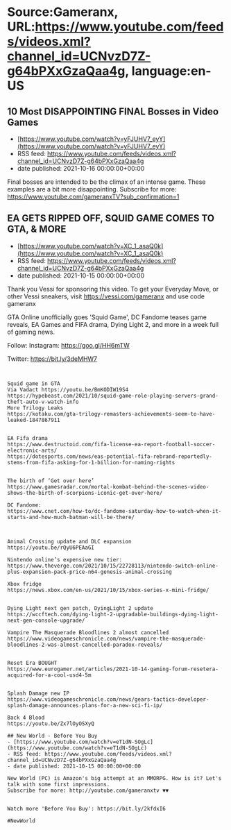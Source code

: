 # Source:Gameranx, URL:https://www.youtube.com/feeds/videos.xml?channel_id=UCNvzD7Z-g64bPXxGzaQaa4g, language:en-US

## 10 Most DISAPPOINTING FINAL Bosses in Video Games
 - [https://www.youtube.com/watch?v=yFJUHV7_eyY](https://www.youtube.com/watch?v=yFJUHV7_eyY)
 - RSS feed: https://www.youtube.com/feeds/videos.xml?channel_id=UCNvzD7Z-g64bPXxGzaQaa4g
 - date published: 2021-10-16 00:00:00+00:00

Final bosses are intended to be the climax of an intense game. These examples are a bit more disappointing.
Subscribe for more: https://www.youtube.com/gameranxTV?sub_confirmation=1

## EA GETS RIPPED OFF, SQUID GAME COMES TO GTA, & MORE
 - [https://www.youtube.com/watch?v=XC_1_asaQ0k](https://www.youtube.com/watch?v=XC_1_asaQ0k)
 - RSS feed: https://www.youtube.com/feeds/videos.xml?channel_id=UCNvzD7Z-g64bPXxGzaQaa4g
 - date published: 2021-10-15 00:00:00+00:00

Thank you Vessi for sponsoring this video. To get your Everyday Move, or other Vessi sneakers, visit https://vessi.com/gameranx and use code gameranx


GTA Online unofficially goes 'Squid Game', DC Fandome teases game reveals, EA Games and FIFA drama, Dying Light 2, and more in a week full of gaming news.

Follow:
 Instagram: https://goo.gl/HH6mTW​​​​​​​

Twitter: https://bit.ly/3deMHW7​​​​​​​




 ~~~~STORIES~~~~


Squid game in GTA
Via Vadact https://youtu.be/BmKODIW19S4
https://hypebeast.com/2021/10/squid-game-role-playing-servers-grand-theft-auto-v-watch-info
More Trilogy Leaks
https://kotaku.com/gta-trilogy-remasters-achievements-seem-to-have-leaked-1847867911


EA Fifa drama
https://www.destructoid.com/fifa-license-ea-report-football-soccer-electronic-arts/
https://dotesports.com/news/eas-potential-fifa-rebrand-reportedly-stems-from-fifa-asking-for-1-billion-for-naming-rights


The birth of ‘Get over here’
https://www.gamesradar.com/mortal-kombat-behind-the-scenes-video-shows-the-birth-of-scorpions-iconic-get-over-here/
 
DC Fandome:
https://www.cnet.com/how-to/dc-fandome-saturday-how-to-watch-when-it-starts-and-how-much-batman-will-be-there/



Animal Crossing update and DLC expansion
https://youtu.be/rQyU6PEAaGI

Nintendo online’s expensive new tier: 
https://www.theverge.com/2021/10/15/22728113/nintendo-switch-online-plus-expansion-pack-price-n64-genesis-animal-crossing

Xbox fridge 
https://news.xbox.com/en-us/2021/10/15/xbox-series-x-mini-fridge/


Dying Light next gen patch, DyingLight 2 update
https://wccftech.com/dying-light-2-upgradable-buildings-dying-light-next-gen-console-upgrade/

Vampire The Masquerade Bloodlines 2 almost cancelled
https://www.videogameschronicle.com/news/vampire-the-masquerade-bloodlines-2-was-almost-cancelled-paradox-reveals/


Reset Era BOUGHT
https://www.eurogamer.net/articles/2021-10-14-gaming-forum-resetera-acquired-for-a-cool-usd4-5m


Splash Damage new IP
https://www.videogameschronicle.com/news/gears-tactics-developer-splash-damage-announces-plans-for-a-new-sci-fi-ip/

Back 4 Blood
https://youtu.be/Zx7lOyOSXyQ

## New World - Before You Buy
 - [https://www.youtube.com/watch?v=eT1dN-SOgLc](https://www.youtube.com/watch?v=eT1dN-SOgLc)
 - RSS feed: https://www.youtube.com/feeds/videos.xml?channel_id=UCNvzD7Z-g64bPXxGzaQaa4g
 - date published: 2021-10-15 00:00:00+00:00

New World (PC) is Amazon's big attempt at an MMORPG. How is it? Let's talk with some first impressions.
Subscribe for more: http://youtube.com/gameranxtv ▼▼


Watch more 'Before You Buy': https://bit.ly/2kfdxI6

#NewWorld

